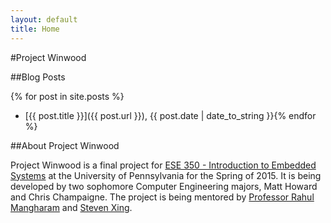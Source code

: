 ```yaml
---
layout: default
title: Home
---
```



#Project Winwood

##Blog Posts

{% for post in site.posts %}
- [{{ post.title }}]({{ post.url }}), {{ post.date | date_to_string }}{% endfor %}

##About Project Winwood

Project Winwood is a final project for [ESE 350 - Introduction to Embedded Systems](http://www.seas.upenn.edu/~ese350/) at the University of Pennsylvania for the Spring of 2015. It is being developed by two sophomore Computer Engineering majors, Matt Howard and Chris Champaigne. The project is being mentored by [Professor Rahul Mangharam](http://www.seas.upenn.edu/~rahulm/) and [Steven Xing](http://www.seas.upenn.edu/cmpe/student-profiles/xing.php).